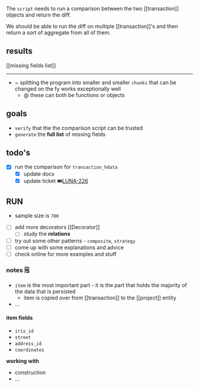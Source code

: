 The `script` needs to run a comparison between the two [[transaction]] objects and return the diff.

We should be able to run the diff on multiple [[transaction]]'s and then return a sort of aggregate from all of them.
## results
[[missing fields list]]

---

- ~ splitting the program into smaller and smaller `chunks` that can be changed on the fy works exceptionally well
	- @ these can both be functions or objects

## goals
* `verify` that the the comparison script can be trusted
* `generate` the **full list** of missing fields

## todo's
- [x] run the comparison for `transaction_hdata` 
	- [x] update docs
	- [x] update ticket 🎟[LUNA-226](https://avivgroup.atlassian.net/browse/LUNA-226)

## RUN
- sample size is `780`

- [ ] add more decorators [[Decorator]]
	- [ ] study the **relations**
- [ ] try out some other patterns - `composite`, `strategy`
- [ ] come up with some explanations and advice
- [ ] check online for more examples and stuff

### notes 🗒

- `item` is the most important part - it is the part that holds the majority of the data that is persisted
	- item is copied over from [[transaction]] to the [[project]] entity
- ...

#### item fields
- `iris_id`
- `street`
- `address_id`
- `coordinates`

**working with**
- construction
- ...

